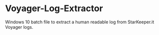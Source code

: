 # Voyager-Log-Extractor
Windows 10 batch file to extract a human readable log from StarKeeper.it Voyager logs.
